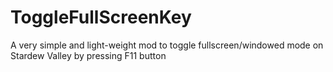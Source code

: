 # ToggleFullScreenKey
A very simple and light-weight mod to toggle fullscreen/windowed mode on Stardew Valley by pressing F11 button

